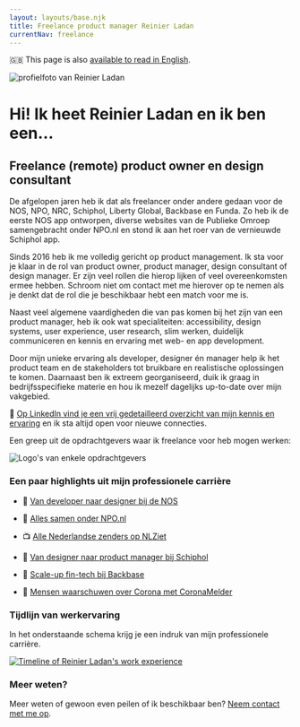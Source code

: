 ```yaml
---
layout: layouts/base.njk
title: Freelance product manager Reinier Ladan
currentNav: freelance
---
```


<p class="text-center mb-12">🇬🇧 This page is also <a href="/en/freelance">available to read in English</a>.</p>

<div class="img-content-rounded">
<img
 src="/images/reinier-profile-2019.jpg"
 alt="profielfoto van Reinier Ladan"
 />
 </div>
 <h1 class="homepage-headline text-center">Hi! Ik heet Reinier Ladan en ik ben een…</h1>

## Freelance (remote) product owner en design consultant

De afgelopen jaren heb ik dat als freelancer onder andere gedaan voor de NOS, NPO, NRC, Schiphol, Liberty Global, Backbase en Funda. Zo heb ik de eerste NOS app ontworpen, diverse websites van de Publieke Omroep samengebracht onder NPO.nl en stond ik aan het roer van de vernieuwde Schiphol app.

Sinds 2016 heb ik me volledig gericht op product management. Ik sta voor je klaar in de rol van product owner, product manager, design consultant of design manager. Er zijn veel rollen die hierop lijken of veel overeenkomsten ermee hebben. Schroom niet om contact met me hierover op te nemen als je denkt dat de rol die je beschikbaar hebt een match voor me is.

Naast veel algemene vaardigheden die van pas komen bij het zijn van een product manager, heb ik ook wat specialiteiten: accessibility, design systems, user experience, user research, slim werken, duidelijk communiceren en kennis en ervaring met web- en app development.

Door mijn unieke ervaring als developer, designer én manager help ik het product team en de stakeholders tot bruikbare en realistische oplossingen te komen. Daarnaast ben ik extreem georganiseerd, duik ik graag in bedrijfsspecifieke materie en hou ik mezelf dagelijks up-to-date over mijn vakgebied.

👔 [Op LinkedIn vind je een vrij gedetailleerd overzicht van mijn kennis en ervaring](https://www.linkedin.com/in/reinierladan) en ik sta altijd open voor nieuwe connecties.

Een greep uit de opdrachtgevers waar ik freelance voor heb mogen werken:

![Logo's van enkele opdrachtgevers](/images/client-overview-2020.png)

### Een paar highlights uit mijn professionele carrière

- 📰 [Van developer naar designer bij de NOS](/freelance/projecten/nos)

- 📡 [Alles samen onder NPO.nl](/freelance/projecten/npo)

- 📺 [Alle Nederlandse zenders op NLZiet](/freelance/projecten/nlziet)

- 🛫 [Van designer naar product manager bij Schiphol](/freelance/projecten/schiphol)

- 🏦 [Scale-up fin-tech bij Backbase](/freelance/projecten/backbase)

- 🦠 [Mensen waarschuwen over Corona met CoronaMelder](/freelance/projecten/coronamelder)

### Tijdlijn van werkervaring

In het onderstaande schema krijg je een indruk van mijn professionele carrière.

<div class="break-out py-10 lg:px-8 text-center">
 <a href="/images/Werk-ervaring-timeline-2022.png"><img src="/images/Werk-ervaring-timeline-2022-1980x537.png" alt="Timeline of Reinier Ladan's work experience"></a>
</div>

### Meer weten?

Meer weten of gewoon even peilen of ik beschikbaar ben? [Neem contact met me op](/contact).
